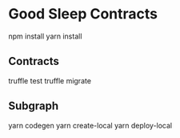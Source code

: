 # Good Sleep Contracts
npm install
yarn install

## Contracts
truffle test
truffle migrate
## Subgraph
yarn codegen
yarn create-local
yarn deploy-local